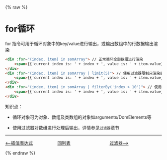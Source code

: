 {% raw %}
# for循环

for 指令可用于循环对象中的key/value进行输出，或输出数组中的行数据输出渲染

````html
<div :for="(index, item) in somArray"> // 正常循环全部数组进行渲染
    <span>{{'current index is: ' + index + ', value is: ' + item.value}}</span> 
</div>
<div :for="(index, item) in somArray | limit(5)"> // 使用过滤器限制只渲染前5条
    <span>{{'current index is: ' + index + ', value is: ' + item.value}}</span> 
</div>
<div :for="(index, item) in somArray | filterBy('index > 10')"> // 使用过滤器限制只渲染index大于10的记录
    <span>{{'current index is: ' + index + ', value is: ' + item.value}}</span> 
</div>
````

知识点：

- 循环对象可为对象、数组及类数组的对象如arguments/DomElements等

- 使用过滤器对数组进行处理后输出，详情参见`过滤器`章节


---
<div style="display: flex">
  <div style="display: flex;flex:1;align-items: center;">
    <a href="https://gaiyinaizhi.github.io/walkvm/basic/for"><--插值表达式</a>
  </div>
  <div style="display: flex;flex:1;align-items: center;">
    <a href="https://gaiyinaizhi.github.io/walkvm/index">回列表</a>
  </div>
  <div style="display: flex;flex:1;align-items: center;">
    <a href="https://gaiyinaizhi.github.io/walkvm/filter">过滤器--></a>
  </div>
</div>


{% endraw %}